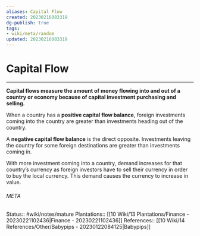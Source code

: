 ```yaml
---
aliases: Capital Flow
created: 20230216083319
dg-publish: true
tags:
- wiki/meta/random
updated: 20230216083319
---
```

# Capital Flow
---
**Capital flows measure the amount of money flowing into and out of a country or economy because of capital investment purchasing and selling.**

When a country has a **positive capital flow balance**, foreign investments coming into the country are greater than investments heading out of the country.

A **negative capital flow balance** is the direct opposite. Investments leaving the country for some foreign destinations are greater than investments coming in.

With more investment coming into a country, demand increases for that country’s currency as foreign investors have to sell their currency in order to buy the local currency. This demand causes the currency to increase in value.



###### META
Status:: #wiki/notes/mature 
Plantations:: [[10 Wiki/13 Plantations/Finance - 20230221102436\|Finance - 20230221102436]]
References:: [[10 Wiki/14 References/Other/Babypips - 20230122084125\|Babypips]]
